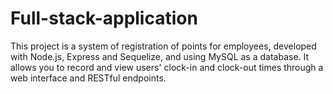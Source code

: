 # Full-stack-application
This project is a system of registration of points for employees, developed with Node.js, Express and Sequelize, and using MySQL as a database. It allows you to record and view users' clock-in and clock-out times through a web interface and RESTful endpoints.
